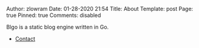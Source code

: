 Author: zlowram
Date: 01-28-2020 21:54
Title: About
Template: post
Page: true
Pinned: true
Comments: disabled


Blgo is a static blog engine written in Go.

* [Contact](../contact/index.html)
